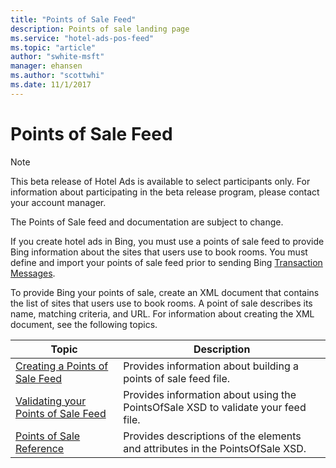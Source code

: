 ```yaml
---
title: "Points of Sale Feed"
description: Points of sale landing page
ms.service: "hotel-ads-pos-feed"
ms.topic: "article"
author: "swhite-msft"
manager: ehansen
ms.author: "scottwhi"
ms.date: 11/1/2017
---
```


# Points of Sale Feed

> [!NOTE]
> This beta release of Hotel Ads is available to select participants only. For information about participating in the beta release program, please contact your account manager.
>
> The Points of Sale feed and documentation are subject to change.

If you create hotel ads in Bing, you must use a points of sale feed to provide Bing information about the sites that users use to book rooms. You must define and import your points of sale feed prior to sending Bing [Transaction Messages](../transaction-message/transaction-message.md).

To provide Bing your points of sale, create an XML document that contains the list of sites that users use to book rooms. A point of sale describes its name, matching criteria, and URL. For information about creating the XML document, see the following topics.

|Topic|Description
|-|-
|[Creating a Points of Sale Feed](../pos-feed/create-pos-feed.md)|Provides information about building a points of sale feed file.
|[Validating your Points of Sale Feed](../pos-feed/validate-pos-feed.md)|Provides information about using the PointsOfSale XSD to validate your feed file.
|[Points of Sale Reference](../pos-feed/reference.md)|Provides descriptions of the elements and attributes in the PointsOfSale XSD.
